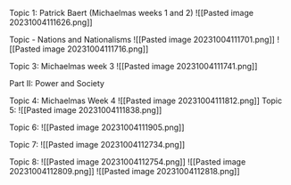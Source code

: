Topic 1:
Patrick Baert (Michaelmas weeks 1 and 2)
![[Pasted image 20231004111626.png]]

Topic  - Nations and Nationalisms
![[Pasted image 20231004111701.png]]
![[Pasted image 20231004111716.png]]

Topic 3: Michaelmas week 3
![[Pasted image 20231004111741.png]]

Part II: Power and Society

Topic 4: Michaelmas Week 4
![[Pasted image 20231004111812.png]]
Topic 5:
![[Pasted image 20231004111838.png]]

Topic 6:
![[Pasted image 20231004111905.png]]

Topic 7:
![[Pasted image 20231004112734.png]]

Topic 8:
![[Pasted image 20231004112754.png]]
![[Pasted image 20231004112809.png]]
![[Pasted image 20231004112818.png]]
